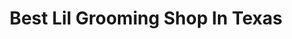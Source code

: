 ---
title: "Best Lil Grooming Shop In Texas"
url: /amarillo/best-lil-grooming-shop-in-texas/
shop: beauty
---